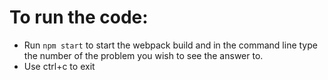 # To run the code:

* Run `npm start` to start the webpack build and in the command line type the number of the problem you wish to see the answer to.
* Use ctrl+c to exit

